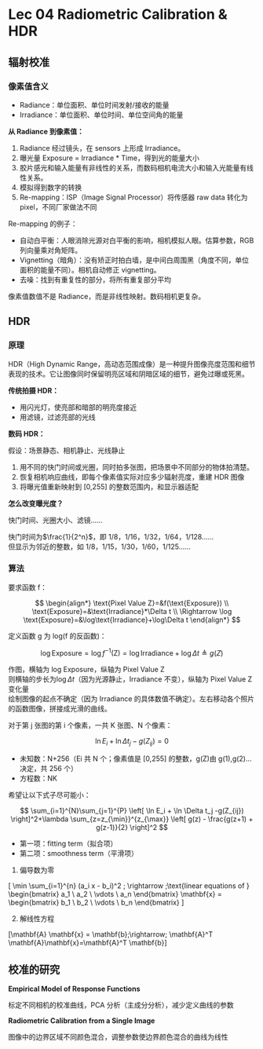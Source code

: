 # Lec 04 Radiometric Calibration & HDR

## 辐射校准

### 像素值含义

- Radiance：单位面积、单位时间发射/接收的能量
- Irradiance：单位面积、单位时间、单位空间角的能量

**从 Radiance 到像素值：**

1. Radiance 经过镜头，在 sensors 上形成 Irradiance。
2. 曝光量 Exposure = Irradiance \* Time，得到光的能量大小
3. 胶片感光和输入能量有非线性的关系，而数码相机电流大小和输入光能量有线性关系。
4. 模拟得到数字的转换
5. Re-mapping：ISP（Image Signal Processor）将传感器 raw data 转化为 pixel，不同厂家做法不同

Re-mapping 的例子：

- 自动白平衡：人眼消除光源对白平衡的影响，相机模拟人眼。估算参数，RGB 列向量乘对角矩阵。
- Vignetting（暗角）：没有矫正时拍白墙，是中间白周围黑（角度不同，单位面积的能量不同）。相机自动修正 vignetting。
- 去噪：找到有重复性的部分，将所有重复部分平均

像素值数值不是 Radiance，而是非线性映射。数码相机更复杂。

## HDR

### 原理

HDR（High Dynamic Range，高动态范围成像）是一种提升图像亮度范围和细节表现的技术。它让图像同时保留明亮区域和阴暗区域的细节，避免过曝或死黑。

**传统拍摄 HDR：**

- 用闪光灯，使亮部和暗部的明亮度接近
- 用滤镜，过滤亮部的光线

**数码 HDR：**

假设：场景静态、相机静止、光线静止

1. 用不同的快门时间或光圈，同时拍多张图，把场景中不同部分的物体拍清楚。
2. 恢复相机响应曲线，即每个像素值实际对应多少辐射亮度，重建 HDR 图像
3. 将曝光值重新映射到 [0,255] 的整数范围内，和显示器适配

**怎么改变曝光度？**

快门时间、光圈大小、滤镜……

快门时间为$\frac{1}{2^n}$，即 1/8，1/16，1/32，1/64，1/128……  
但显示为邻近的整数，如 1/8，1/15，1/30，1/60，1/125……

### 算法

要求函数 f：

$$
\begin{align*}
\text{Pixel Value Z}=&f(\text{Exposure}) \\
\text{Exposure}=&\text{Irradiance}*\Delta t \\
\Rightarrow \log \text{Exposure}=&\log\text{Irradiance}+\log\Delta t
\end{align*}
$$

定义函数 g 为 log(f 的反函数)：

$$
\log \text{Exposure}=\log f^{-1}(\text{Z})=\log\text{Irradiance}+\log\Delta t\triangleq
g(Z)
$$

作图，横轴为 log Exposure，纵轴为 Pixel Value Z  
则横轴的步长为$\log\Delta t$（因为光源静止，Irradiance 不变），纵轴为 Pixel Value Z 变化量  
绘制图像的起点不确定（因为 Irradiance 的具体数值不确定）。左右移动各个照片的函数图像，拼接成光滑的曲线。

对于第 j 张图的第 i 个像素，一共 K 张图、N 个像素：

$$\ln E_i+\ln\Delta t_j-g(Z_{ij})=0$$

- 未知数：N+256（Ei 共 N 个；像素值是 [0,255] 的整数，g(Z)由 g(1),g(2)...决定，共 256 个）
- 方程数：NK

希望让以下式子尽可能小：

$$
\sum_{i=1}^{N}\sum_{j=1}^{P} \left[ \ln E_i + \ln \Delta t_j -g(Z_{ij}) \right]^2+\lambda \sum_{z=z_{\min}}^{z_{\max}} \left[ g(z) - \frac{g(z+1) + g(z-1)}{2} \right]^2
$$

- 第一项：fitting term（拟合项）
- 第二项：smoothness term（平滑项）

1. 偏导数为零

\[
\min \sum\_{i=1}^{n} (a_i x - b_i)^2 \; \rightarrow \;\text{linear equations of }
\begin{bmatrix}
a_1 \\ a_2 \\ \vdots \\ a_n
\end{bmatrix}
\mathbf{x} = \begin{bmatrix}
b_1 \\ b_2 \\ \vdots \\ b_n
\end{bmatrix}
\]

2. 解线性方程

\[\mathbf{A} \mathbf{x} = \mathbf{b}\;\rightarrow\; \mathbf{A}^T \mathbf{A}\mathbf{x}=\mathbf{A}^T \mathbf{b}\]

## 校准的研究

**Empirical Model of Response Functions**

标定不同相机的校准曲线，PCA 分析（主成分分析），减少定义曲线的参数

**Radiometric Calibration from a Single Image**

图像中的边界区域不同颜色混合，调整参数使边界颜色混合的曲线为线性
